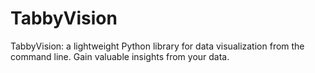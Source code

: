 # TabbyVision
 TabbyVision: a lightweight Python library for data visualization from the command line. Gain valuable insights from your data.
 